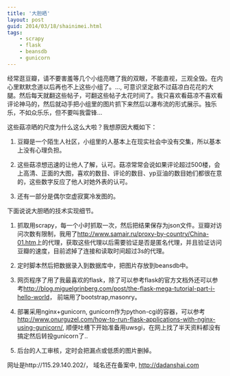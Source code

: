 ```yaml
---
title: '大胆晒'
layout: post
guid: 2014/03/18/shainimei.html
tags:
    - scrapy 
    - flask
    - beansdb
    - gunicorn
---
```


经常逛豆瓣，请不要害羞等几个小组亮瞎了我的双眼，不能直视，三观全毁。在内心里默默念道以后再也不上这些小组了。..., 可意识坚定敌不过菇凉白花花的大腿。然后每天就翻这些帖子，可翻这些帖子太花时间了。我只喜欢看菇凉不喜欢看评论神马的，然后就动手把小组里的图片抓下来然后以瀑布流的形式展示。独乐乐，不如众乐乐，但不要叫我雷锋...

这些菇凉晒的尺度为什么这么大啦？我想原因大概如下：

1. 豆瓣是一个陌生人社区，小组里的人基本上在现实社会中没有交集，所以基本上没有心理负担。

2. 这些菇凉想迅速的让他人了解，认可。菇凉常常会说如果评论超过500楼，会上高清、正面的大图，喜欢的数目、评论的数目、yp豆油的数目她们都很在意的，这些数字反应了他人对她外表的认可。

3. 还有一部分是偶尔空虚寂寞冷发图的。

下面说说大胆晒的技术实现细节。

1. 抓取用scrapy，每一个小时抓取一次，然后把结果保存为json文件。豆瓣对访问次数有限制，我用了<http://www.samair.ru/proxy-by-country/China-01.htm>上的代理，获取这些代理以后需要验证是否是匿名代理，并且验证访问豆瓣的速度，目前滤掉了连接和读取时间超过3s的代理。

2. 定时脚本然后把数据录入到数据库中，把图片存放到beansdb中。

3. 网页程序了用了我最喜欢的flask，除了可以参考flask的官方文档外还可以参考<http://blog.miguelgrinberg.com/post/the-flask-mega-tutorial-part-i-hello-world>， 前端用了bootstrap,masonry。

4. 部署采用nginx+gunicorn, gunicorn作为python-cgi的容器，可以参考<http://www.onurguzel.com/how-to-run-flask-applications-with-nginx-using-gunicorn/>, 顺便吐槽下开始准备用uwsgi，在网上找了半天资料都没有搞定然后转投gunicorn了..

5. 后台的人工审核，定时会把漏点或低质的图片删掉。

网址是http://115.29.140.202/， 域名还在备案中, <http://dadanshai.com>



